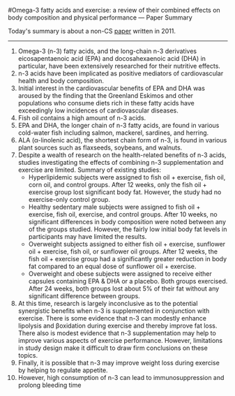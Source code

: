 #Omega-3 fatty acids and exercise: a review of their combined effects on body composition and physical performance — Paper Summary


Today's summary is about a non-CS  [paper](http://www.lookgreatnaked.com/articles/omega-3_fatty_acids_and_exercise.pdf)  written in 2011.

-----

1. Omega-3 (n-3) fatty acids, and the long-chain n-3 de­rivatives eicosapentaenoic acid (EPA) and docosahexa­enoic acid (DHA) in particular, have been extensively researched for their nutritive effects.
2. n-3 acids have been impli­cated as positive mediators of cardiovascular health and body composition.
3. Initial interest in the cardiovascular benefits of EPA and DHA was aroused by the finding that the Greenland Eskimos and other populations who consume diets rich in these fatty acids have exceedingly low incidences of cardiovascular diseases.
4. Fish oil contains a high amount of n-3 acids.
5. EPA and DHA, the longer chain of n-3 fatty acids, are found in various cold-water fish including salmon, mackerel, sardines, and herring.
6. ALA (α-lino­lenic acid), the shortest chain form of n-3, is found in various plant sources such as flaxseeds, soybeans, and walnuts.
7. Despite a wealth of research on the health-related benefits of n-3 acids, studies investigating the effects of combining n-3 supplementation and exercise are limited. Summary of existing studies:
    * Hyperlipi­demic subjects were assigned to fish oil + exercise, fish oil, corn oil, and control groups. After 12 weeks, only the fish oil + exercise group lost significant body fat. However, the study had no exercise-only control group.
    * Healthy sedentary male subjects were assigned to fish oil + exercise, fish oil, exercise, and control groups. After 10 weeks, no significant differences in body com­position were noted between any of the groups studied. However, the fairly low initial body fat levels in participants may have limited the results.
    * Overweight subjects assigned to either fish oil + exercise, sunflower oil + exercise, fish oil, or sunflower oil groups. After 12 weeks, the fish oil + exercise group had a sig­nificantly greater reduction in body fat compared to an equal dose of sunflower oil + exercise.
    * Overweight and obese subjects were assigned to receive either capsules containing EPA & DHA or a placebo. Both groups exercised. After 24 weeks, both groups lost about 5% of their fat without any significant difference between groups.
12. At this time, research is largely inconclusive as to the potential synergistic benefits when n-3 is supple­mented in conjunction with exercise. There is some evidence that n-3 can modestly enhance lipolysis and β­oxidation during exercise and thereby improve fat loss. There also is modest evidence that n-3 supplementation may help to improve various aspects of exercise perfor­mance. However, limitations in study design make it difficult to draw firm conclusions on these topics.
13. Finally, it is possible that n-3 may improve weight loss during exercise by helping to regulate appetite.
14. However, high consumption of n-3 can lead to immunosuppression and prolong bleeding time